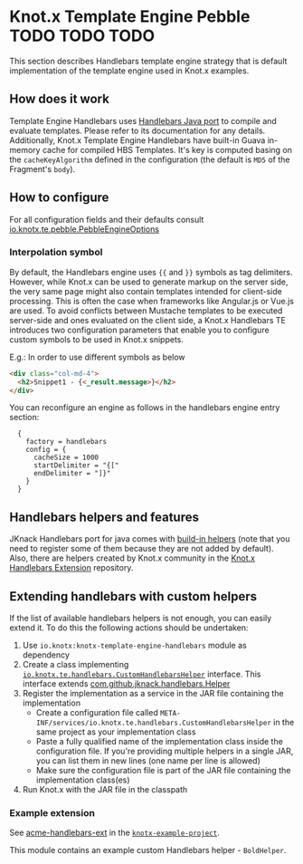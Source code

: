 # Knot.x Template Engine Pebble TODO TODO TODO
This section describes Handlebars template engine strategy that is default implementation of the
template engine used in Knot.x examples. 


## How does it work
Template Engine Handlebars uses 
[Handlebars Java port](https://github.com/jknack/handlebars.java) to compile and evaluate templates.
Please refer to its documentation for any details.
Additionally, Knot.x Template Engine Handlebars have built-in Guava in-memory cache for compiled HBS
Templates. It's key is computed basing on the `cacheKeyAlgorithm` defined in the configuration
(the default is `MD5` of the Fragment's `body`).

## How to configure
For all configuration fields and their defaults consult [io.knotx.te.pebble.PebbleEngineOptions](https://github.com/Knotx/knotx-template-engine/blob/master/handlebars/docs/asciidoc/dataobjects.adoc)

### Interpolation symbol
By default, the Handlebars engine uses `{{` and `}}` symbols as tag delimiters.
However, while Knot.x can be used to generate markup on the server side, the very same page might 
also contain templates intended for client-side processing. 
This is often the case when frameworks like Angular.js or Vue.js are used.
To avoid conflicts between Mustache templates to be executed server-side and ones evaluated 
on the client side, a Knot.x Handlebars TE introduces two configuration parameters that enable 
you to configure custom symbols to be used in Knot.x snippets.

E.g.:
In order to use different symbols as below
```html
<div class="col-md-4">
  <h2>Snippet1 - {<_result.message>}</h2>
</div>
```
You can reconfigure an engine as follows in the handlebars engine entry section:
```hocon
  {
    factory = handlebars
    config = {
      cacheSize = 1000
      startDelimiter = "{["
      endDelimiter = "]}"
    }
  }
```

## Handlebars helpers and features
JKnack Handlebars port for java comes with [build-in helpers](https://github.com/jknack/handlebars.java#helpers) (note that you need to register some of them because they are not added by default).
Also, there are helpers created by Knot.x community in the [Knot.x Handlebars Extension](https://github.com/Knotx/knotx-handlebars-extension) repository.

## Extending handlebars with custom helpers

If the list of available handlebars helpers is not enough, you can easily extend it. To do this the 
following actions should be undertaken:

1. Use `io.knotx:knotx-template-engine-handlebars` module as dependency
2. Create a class implementing [`io.knotx.te.handlebars.CustomHandlebarsHelper`](https://github.com/Knotx/knotx-template-engine/blob/master/handlebars/src/main/java/io/knotx/te/handlebars/CustomHandlebarsHelper.java) interface. 
This interface extends [com.github.jknack.handlebars.Helper](https://jknack.github.io/handlebars.java/helpers.html)
3. Register the implementation as a service in the JAR file containing the implementation
    * Create a configuration file called `META-INF/services/io.knotx.te.handlebars.CustomHandlebarsHelper` 
    in the same project as your implementation class
    * Paste a fully qualified name of the implementation class inside the configuration file. If you're 
    providing multiple helpers in a single JAR, you can list them in new lines (one name per line is allowed) 
    * Make sure the configuration file is part of the JAR file containing the implementation class(es)
3. Run Knot.x with the JAR file in the classpath

### Example extension

See [acme-handlebars-ext](https://github.com/Knotx/knotx-example-project/tree/master/acme-handlebars-ext)
in the [`knotx-example-project`](https://github.com/Knotx/knotx-example-project).

This module contains an example custom Handlebars helper - `BoldHelper`.

